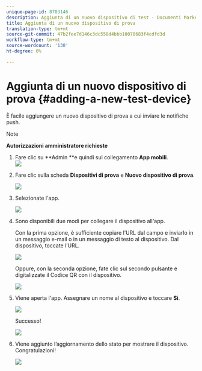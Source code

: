 ```yaml
---
unique-page-id: 8783146
description: Aggiunta di un nuovo dispositivo di test - Documenti Marketo - Documentazione del prodotto
title: Aggiunta di un nuovo dispositivo di prova
translation-type: tm+mt
source-git-commit: 47b2fee7d146c3dc558d4bbb10070683f4cdfd3d
workflow-type: tm+mt
source-wordcount: '130'
ht-degree: 0%

---
```



# Aggiunta di un nuovo dispositivo di prova {#adding-a-new-test-device}

È facile aggiungere un nuovo dispositivo di prova a cui inviare le notifiche push.

>[!NOTE]
>
>**Autorizzazioni amministratore richieste**

1. Fare clic su **Admin **e quindi sul collegamento **App mobili**.\
   ![](assets/image2015-7-9-14-3a33-3a12.png)

1. Fare clic sulla scheda **Dispositivi di prova** e **Nuovo dispositivo di prova**.

   ![](assets/image2015-7-17-17-3a4-3a52.png)

1. Selezionate l&#39;app.

   ![](assets/image2015-7-17-17-3a6-3a4.png)

1. Sono disponibili due modi per collegare il dispositivo all&#39;app.

   Con la prima opzione, è sufficiente copiare l’URL dal campo e inviarlo in un messaggio e-mail o in un messaggio di testo al dispositivo. Dal dispositivo, toccate l’URL.

   ![](assets/image2015-7-20-11-3a27-3a2.png)

   Oppure, con la seconda opzione, fate clic sul secondo pulsante e digitalizzate il Codice QR con il dispositivo.

   ![](assets/image2015-7-17-17-3a9-3a54.png)

1. Viene aperta l&#39;app. Assegnare un nome al dispositivo e toccare **Sì**.

   ![](assets/image2015-7-17-17-3a31-3a23.png)

   Successo!

   ![](assets/image2015-7-17-17-3a33-3a5.png)

1. Viene aggiunto l’aggiornamento dello stato per mostrare il dispositivo. Congratulazioni!

   ![](assets/image2015-7-17-17-3a14-3a32.png)

